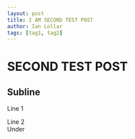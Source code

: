 ```yaml
---
layout: post
title: I AM SECOND TEST POST
author: Ian Lollar
tags: [tag1, tag2]
---
```


# SECOND TEST POST #

## Subline ##

Line 1

Line 2  
Under